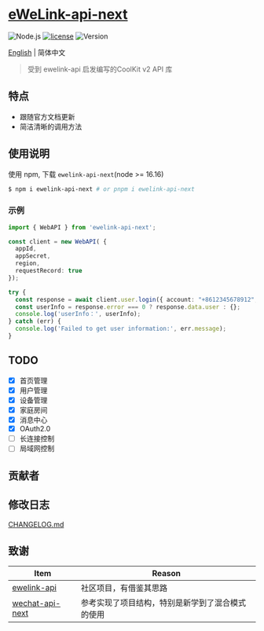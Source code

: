# [eWeLink-api-next](https://github.com/coolkit-carl/ewelink-api-next)

![Node.js](https://img.shields.io/badge/Node.js-18.7.0-pewter.svg?logo=Node.js&link=https://nodejs.org/cn)
[![license](https://img.shields.io/badge/license-MIT-blue.svg)](https://github.com/yanhaijing/jslib-base/blob/master/LICENSE)
![Version](https://img.shields.io/badge/Version-0.0.3-orange.svg?logo=SemVer&link=https://nodejs.org/cn)

[English](../README.md) | 简体中文

> 受到 ewelink-api 启发编写的CoolKit v2 API 库

## 特点

- 跟随官方文档更新
- 简洁清晰的调用方法

## 使用说明

使用 npm, 下载 `ewelink-api-next`(node >= 16.16)

```bash
$ npm i ewelink-api-next # or pnpm i ewelink-api-next
```

### 示例

```typescript
import { WebAPI } from 'ewelink-api-next';

const client = new WebAPI( {
  appId,
  appSecret,
  region,
  requestRecord: true
});

try {
  const response = await client.user.login({ account: "+8612345678912", password: "12345678", areaCode: "+1" });
  const userInfo = response.error === 0 ? response.data.user : {};
  console.log('userInfo：', userInfo);
} catch (err) {
  console.log('Failed to get user information:', err.message);
}
```

## TODO

- [x] 首页管理
- [x] 用户管理
- [x] 设备管理
- [x] 家庭房间
- [x] 消息中心
- [x] OAuth2.0
- [ ] 长连接控制
- [ ] 局域网控制

## 贡献者


## 修改日志

[CHANGELOG.md](CHANGELOG.md)

## 致谢

| Item                                                           | Reason                   |
|----------------------------------------------------------------|--------------------------|
| [ewelink-api](https://github.com/skydiver/ewelink-api)         | 社区项目，有借鉴其思路              |
| [wechat-api-next](https://github.com/lblblong/wechat-api-next) | 参考实现了项目结构，特别是新学到了混合模式的使用 |
